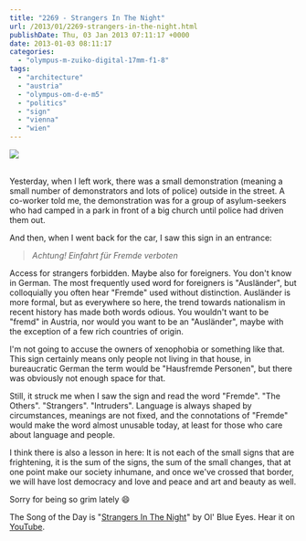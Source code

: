 ```yaml
---
title: "2269 - Strangers In The Night"
url: /2013/01/2269-strangers-in-the-night.html
publishDate: Thu, 03 Jan 2013 07:11:17 +0000
date: 2013-01-03 08:11:17
categories: 
  - "olympus-m-zuiko-digital-17mm-f1-8"
tags: 
  - "architecture"
  - "austria"
  - "olympus-om-d-e-m5"
  - "politics"
  - "sign"
  - "vienna"
  - "wien"
---
```

<div class="container">
<div class="center"><a target="_blank" href="https://d25zfm9zpd7gm5.cloudfront.net/1200x1200/2013/20130102_173117_lr.jpg"><img src="https://d25zfm9zpd7gm5.cloudfront.net/0600x0600/2013/20130102_173117_lr.jpg" /></a></div>
</div>
<br />

Yesterday, when I left work, there was a small demonstration (meaning a small number of demonstrators and lots of police) outside in the street. A co-worker told me, the demonstration was for a group of asylum-seekers who had camped in a park in front of a big church until police had driven them out.

And then, when I went back for the car, I saw this sign in an entrance:

<blockquote><em>Achtung! Einfahrt für Fremde verboten</em></blockquote>

Access for strangers forbidden. Maybe also for foreigners. You don't know in German. The most frequently used word for foreigners is "Ausländer", but colloquially you often hear "Fremde" used without distinction. Ausländer is more formal, but as everywhere so here, the trend towards nationalism in recent history has made both words odious. You wouldn't want to be "fremd" in Austria, nor would you want to be an "Ausländer", maybe with the exception of a few rich countries of origin.

I'm not going to accuse the owners of xenophobia or something like that. This sign certainly means only people not living in that house, in bureaucratic German the term would be "Hausfremde Personen", but there was obviously not enough space for that.

Still, it struck me when I saw the sign and read the word "Fremde". "The Others". "Strangers". "Intruders". Language is always shaped by circumstances, meanings are not fixed, and the connotations of "Fremde" would make the word almost unusable today, at least for those who care about language and people.

 I think there is also a lesson in here: It is not each of the small signs that are frightening, it is the sum of the signs, the sum of the small changes, that at one point make our society inhumane, and once we've crossed that border, we will have lost democracy and love and peace and art and beauty as well.

Sorry for being so grim lately 😄

The Song of the Day is "<a href="http://www.lyricsmode.com/lyrics/f/frank_sinatra/strangers_in_the_night.html" target="_blank">Strangers In The Night</a>" by Ol' Blue Eyes. Hear it on <a href="http://www.youtube.com/watch?v=u-WV4y-GrIg" target="_blank">YouTube</a>.
